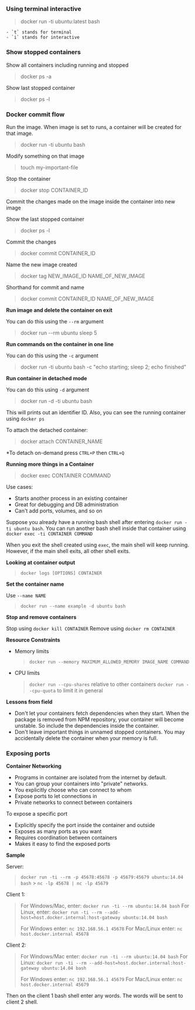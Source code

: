 ### Using terminal interactive

> docker run -ti ubuntu:latest bash

    - `t` stands for terminal
    - `i` stands for interactive

### Show stopped containers

Show all containers including running and stopped

> docker ps -a

Show last stopped container

> docker ps -l

### Docker commit flow

Run the image. When image is set to runs, a container will be created for that image.

> docker run -ti ubuntu bash

Modify something on that image

> touch my-important-file

Stop the container

> docker stop CONTAINER_ID

Commit the changes made on the image inside the container into new image

Show the last stopped container

> docker ps -l

Commit the changes

> docker commit CONTAINER_ID

Name the new image created

> docker tag NEW_IMAGE_ID NAME_OF_NEW_IMAGE

Shorthand for commit and name

> docker commit CONTAINER_ID NAME_OF_NEW_IMAGE

**Run image and delete the container on exit**

You can do this using the `--rm` argument

> docker run --rm ubuntu sleep 5

**Run commands on the container in one line**

You can do this using the `-c` argument

> docker run -ti ubuntu bash -c "echo starting; sleep 2; echo finished"

**Run container in detached mode**

You can do this using `-d` argument

> docker run -d -ti ubuntu bash

This will prints out an identifier ID. Also, you can see the running container using `docker ps`

To attach the detached container:

> docker attach CONTAINER_NAME

\*To detach on-demand press `CTRL+P` then `CTRL+Q`

**Running more things in a Container**

> docker exec CONTAINER COMMAND

Use cases:

- Starts another process in an existing container
- Great for debugging and DB administration
- Can't add ports, volumes, and so on

Suppose you already have a running bash shell after entering `docker run -ti ubuntu bash`. You can run another bash shell inside that container using `docker exec -ti CONTAINER COMMAND`

When you exit the shell created using `exec`, the main shell will keep running. However, if the main shell exits, all other shell exits.

**Looking at container output**

> `docker logs [OPTIONS] CONTAINER`

**Set the container name**

Use `--name NAME`

> `docker run --name example -d ubuntu bash`

**Stop and remove containers**

Stop using `docker kill CONTAINER`
Remove using `docker rm CONTAINER`

**Resource Constraints**

- Memory limits
  > `docker run --memory MAXIMUM_ALLOWED_MEMORY IMAGE_NAME COMMAND`
- CPU limits
  > `docker run --cpu-shares` relative to other containers
  > `docker run --cpu-quota` to limit it in general

**Lessons from field**

- Don't let your containers fetch dependencies when they start. When the package is removed from NPM repository, your container will become unstable. So include the dependencies inside the container.
- Don't leave important things in unnamed stopped containers. You may accidentally delete the container when your memory is full.

### Exposing ports

**Container Networking**

- Programs in container are isolated from the internet by default.
- You can group your containers into "private" networks.
- You explicitly choose who can connect to whom
- Expose ports to let connections in
- Private networks to connect between containers

To expose a specific port

- Explicitly specify the port inside the container and outside
- Exposes as many ports as you want
- Requires coordination between containers
- Makes it easy to find the exposed ports

**Sample**

Server:

> `docker run -ti --rm -p 45678:45678 -p 45679:45679 ubuntu:14.04 bash` > `nc -lp 45678 | nc -lp 45679`

Client 1:

> For Windows/Mac, enter: `docker run -ti --rm ubuntu:14.04 bash`
> For Linux, enter: `docker run -ti --rm --add-host=host.docker.internal:host-gateway ubuntu:14.04 bash`
>
> For Windows enter: `nc 192.168.56.1 45678`
> For Mac/Linux enter: `nc host.docker.internal 45678`

Client 2:

> For Windows/Mac enter: `docker run -ti --rm ubuntu:14.04 bash`
> For Linux: `docker run -ti --rm --add-host=host.docker.internal:host-gateway ubuntu:14.04 bash`
>
> For Windows enter: `nc 192.168.56.1 45679`
> For Mac/Linux enter: `nc host.docker.internal 45679`

Then on the client 1 bash shell enter any words. The words will be sent to client 2 shell.
